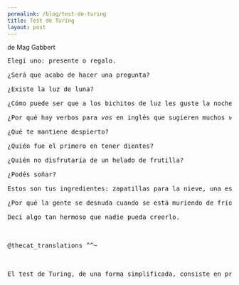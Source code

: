 ```yaml
---
permalink: /blog/test-de-turing
title: Test de Turing
layout: post
---
```


de Mag Gabbert

<pre class="highlight">
Elegí uno: presente o regalo.

¿Será que acabo de hacer una pregunta?

¿Existe la luz de luna?

¿Cómo puede ser que a los bichitos de luz les guste la noche y a los de la fruta el durazno?

¿Por qué hay verbos para <i>vos</i> en inglés que sugieren muchos <i>vos</i> y ninguno para <i>ella</i> o para <i>mí</i>?

¿Qué te mantiene despierto?

¿Quién fue el primero en tener dientes?

¿Quién no disfrutaría de un helado de frutilla?

¿Podés soñar?

Estos son tus ingredientes: zapatillas para la nieve, una estrella de leopardo, campos de pastos largos como pelos, cabellos llenos de olas, un cuerpo de trabajo. ¿Qué harías con esto?

¿Por qué la gente se desnuda cuando se está muriendo de frío?

Decí algo tan hermoso que nadie pueda creerlo.



@thecat_translations ^^~



El test de Turing, de una forma simplificada, consiste en preguntas que uno haría para darse cuenta si se habla con un humano o una máquina.


</pre>



